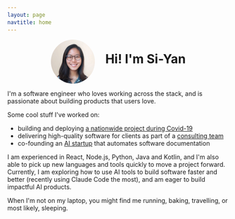 ```yaml
---
layout: page
navtitle: home
---
```



<div style="display: flex; align-items: center; justify-content: center; gap: 1.5rem;">
  <img style="border-radius:50%; width: 100px" src="/assets/img/homephoto.jpeg" aria-hidden="true">

  <div>
    <h1 style="margin-top: 0; margin-bottom: 12px;">Hi! I'm Si-Yan</h1>
    <div style="text-align: center;">
      <a class="btn-social" href="https://github.com/siyant" aria-label="GitHub profile">
        <i class="fa-brands fa-github fa-xl" aria-hidden="true"></i>
      </a>
      <a class="btn-social" href="https://www.linkedin.com/in/teosiyan" aria-label="LinkedIn profile">
        <i class="fa-brands fa-linkedin fa-xl" aria-hidden="true"></i>
      </a>
      <a class="btn-social" href="https://x.com/teosiyan" aria-label="Twitter/X">
        <i class="fa-brands fa-square-x-twitter fa-xl" aria-hidden="true"></i>
      </a>
      <a class="btn-social" href="mailto:hi@teosiyan.com" aria-label="Email me">
        <i class="fa-solid fa-envelope fa-xl" aria-hidden="true"></i>
      </a>
    </div>
  </div>
</div>

I'm a software engineer who loves working across the stack, and is passionate about building products that users love.

Some cool stuff I've worked on:
- building and deploying [a nationwide project during Covid-19](/projects/tracetogether-token)
- delivering high-quality software for clients as part of a [consulting team](/2023/05/31/labs-first-month)
- co-founding an [AI startup](https://cartograph.app) that automates software documentation

I am experienced in React, Node.js, Python, Java and Kotlin, and I'm also able to pick up new languages and tools quickly to move a project forward. Currently, I am exploring how to use AI tools to build software faster and better (recently using Claude Code the most), and am eager to build impactful AI products.

When I'm not on my laptop, you might find me running, baking, travelling, or most likely, sleeping.
